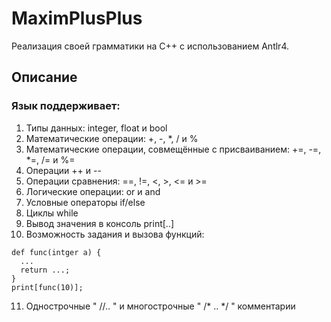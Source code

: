 # MaximPlusPlus

Реализация своей грамматики на C++ с использованием Antlr4.

## Описание

### Язык поддерживает: 
1) Типы данных: integer, float и bool
2) Математические операции: +, -, *, / и %
3) Математические операции, совмещённые с присваиванием: +=, -=, *=, /= и %=
4) Операции ++ и --
5) Операции сравнения: ==, !=, <, >, <= и >=
6) Логические операции: or и and
7) Условные операторы if/else
8) Циклы while
9) Вывод значения в консоль print[..]
10) Возможность задания и вызова функций:
```
def func(intger a) {
  ...
  return ...;
}
print[func(10)];
```
11) Однострочные " //.. " и многострочные " /* .. */ " комментарии
